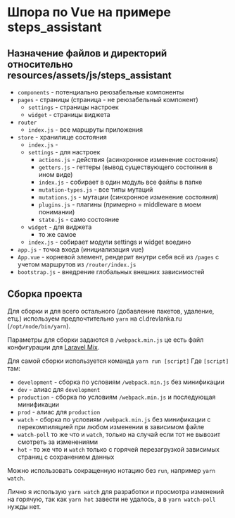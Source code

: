 # Шпора по Vue на примере steps_assistant

## Назначение файлов и директорий относительно resources/assets/js/steps_assistant

- `components` - потенциально реюзабельные компоненты
- `pages` - страницы (страница - не реюзабельный компонент)
  - `settings` - страницы настроек
  - `widget` - страницы виджета
- `router`
  - `index.js` - все маршруты приложения
- `store` - хранилище состояния
  - `index.js` - 
  - `settings` - для настроек
    - `actions.js` - действия (асинхронное изменение состояния)
    - `getters.js` - геттеры (вывод существующего состояния в ином виде)
    - `index.js` - собирает в один модуль все файлы в папке
    - `mutation-types.js` - все типы мутаций
    - `mutations.js` - мутации (синхронное изменение состояния)
    - `plugins.js` - плагины (примерно = middleware в моем понимании)
    - `state.js` - само состояние
  - `widget` - для виджета
    - то же самое 
  - `index.js` - собирает модули settings и widget воедино
- `app.js` - точка входа (инициализация vue)
- `App.vue` - корневой элемент, рендерит внутри себя всё из `/pages` с учетом маршрутов из `/router/index.js`
- `bootstrap.js` - внедрение глобальных внешних зависимостей

## Сборка проекта
Для сборки и для всего остального (добавление пакетов, удаление, етц.) используем предпочтительно `yarn` на cl.drevlanka.ru (`/opt/node/bin/yarn`).

Параметры для сборки задаются в `/webpack.min.js` це есть файл конфигурации для [Laravel Mix](https://laravel.com/docs/5.4/mix).

Для самой сборки используется команда `yarn run [script]`
Где `[script]` там:

-  `development` - сборка по условиям `/webpack.min.js` без минификации
-  `dev` - алиас для `development`
-  `production` - сборка по условиям `/webpack.min.js` и последующая минификации
-  `prod` - алиас для `production`
-  `watch` - сборка по условиям `/webpack.min.js` без минификации с перекомпиляцией при любом изменении в зависимом файле
-  `watch-poll` то же что и `watch`, только на случай если тот не вывозит смотреть за изменениями
-  `hot` - то же что и `watch` только с горячей перезагрузкой зависимых страниц с сохранением данных

Можно использовать сокращенную нотацию без `run`, например `yarn watch`.

Лично я использую `yarn watch` для разработки и просмотра изменений на горячую, так как `yarn hot` завести не удалось, а в `yarn watch-poll` нужды нет.
